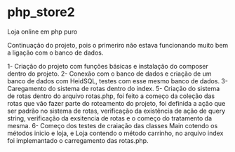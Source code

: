# php_store2
 Loja online em php puro

 Continuação do projeto, pois o primeriro não estava funcionando muito bem a ligação com o banco de dados.

 1- Criação do projeto com funções básicas e instalação do composer dentro do projeto.
 2- Conexão com o banco de dados e criação de um banco de dados com HeidSQL, testes com esse mesmo banco de dados.
 3- Caregamento do sistema de rotas dentro do index.
 5- Criação do sistema de rotas dentro do arquivo rotas.php, foi feito a começo da coleção das rotas que vão fazer parte do roteamento do projeto, foi definida a ação que ser padrão no sistema de rotas, verificação da existência de ação de query string, verificação da exsitencia de rotas e o começo do tratamento da mesma.
 6- Começo dos testes de craiação das classes Main cotendo os métodos inicio e  loja, e Loja contendo o método carrinho, no arquivo index foi implemantado o carregamento das rotas.php.
